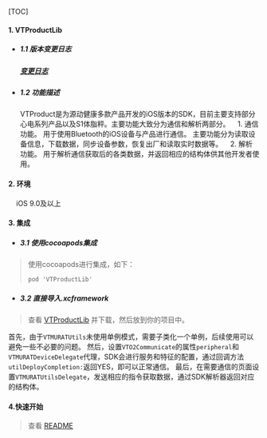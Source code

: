 [TOC]

#### 1. VTProductLib
* ##### 1.1 版本变更日志
    ##### [变更日志](https://github.com/viatom-dev/VTProductLib/blob/main/ChangeLog.md)
* ##### 1.2 功能描述
   VTProduct是为源动健康多款产品开发的iOS版本的SDK，目前主要支持部分心电系列产品以及S1体脂秤。主要功能大致分为通信和解析两部分。
   &nbsp;&nbsp; 1. 通信功能。 用于使用Bluetooth的iOS设备与产品进行通信。 主要功能分为读取设备信息，下载数据，同步设备参数，恢复出厂和读取实时数据等。
   &nbsp;&nbsp; 2. 解析功能。 用于解析通信获取后的各类数据，并返回相应的结构体供其他开发者使用。

#### 2. 环境
   &nbsp;&nbsp;&nbsp; iOS 9.0及以上

#### 3. 集成

* ##### 3.1 使用cocoapods集成

> 使用cocoapods进行集成，如下：
>
> ```pod 'VTProductLib'```

* ##### 3.2 直接导入.xcframework

> 查看 [VTProductLib](https://git.lepudev.com/lepusdk/vtproductlib) 并下载，然后放到你的项目中。

首先，由于`VTMURATUtils`未使用单例模式，需要子类化一个单例，后续使用可以避免一些不必要的问题。
然后，设置`VTO2Communicate`的属性`peripheral`和`VTMURATDeviceDelegate`代理，SDK会进行服务和特征的配置，通过回调方法`utilDeployCompletion:`返回YES，即可以正常通信。
最后，在需要通信的页面设置`VTMURATUtilsDelegate`，发送相应的指令获取数据，通过SDK解析器返回对应的结构体。

#### 4.快速开始
> 查看 [README](https://git.lepudev.com/lepusdk/vtproductlib/-/blob/master/README.md)
